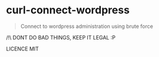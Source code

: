 # curl-connect-wordpress
> Connect to wordpress administration using brute force 

/!\ DONT DO BAD THINGS, KEEP IT LEGAL :P

LICENCE MIT
